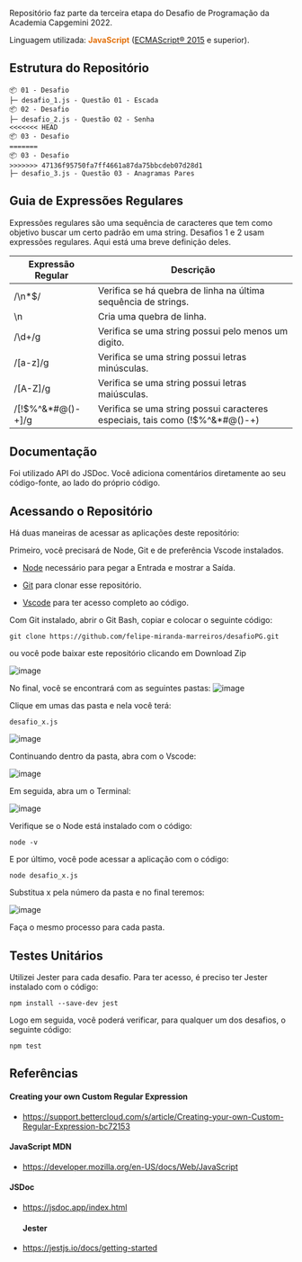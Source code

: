 Repositório faz parte da terceira etapa do Desafio de Programação da Academia Capgemini 2022.

Linguagem utilizada: <span style="color:#E3710C;"><strong>JavaScript</strong></span> (<a href="https://262.ecma-international.org/6.0/" target="_blank">ECMAScript® 2015</a> e superior).

## Estrutura do Repositório

```
📦 01 - Desafio
├─ desafio_1.js - Questão 01 - Escada
📦 02 - Desafio
├─ desafio_2.js - Questão 02 - Senha
<<<<<<< HEAD
📦 03 - Desafio
=======
📦 03 - Desafio 
>>>>>>> 47136f95750fa7ff4661a87da75bbcdeb07d28d1
├─ desafio_3.js - Questão 03 - Anagramas Pares
```

## Guia de Expressões Regulares

Expressões regulares são uma sequência de caracteres que tem como objetivo buscar um certo padrão em uma string.
Desafios 1 e 2 usam expressões regulares. Aqui está uma breve definição deles.

| Expressão Regular | Descrição                                                                     |
| ----------------- | ----------------------------------------------------------------------------- |
| /\n\*$/           | Verifica se há quebra de linha na última sequência de strings.                |
| \n                | Cria uma quebra de linha.                                                     |
| /\d+/g            | Verifica se uma string possui pelo menos um digito.                           |
| /[a-z]/g          | Verifica se uma string possui letras minúsculas.                              |
| /[A-Z]/g          | Verifica se uma string possui letras maiúsculas.                              |
| /[!$%^&*#@()-+]/g | Verifica se uma string possui caracteres especiais, tais como (!$%^&\*#@()-+) |

## Documentação

Foi utilizado API do JSDoc. Você adiciona comentários diretamente ao seu código-fonte, ao lado do próprio código.

## Acessando o Repositório

Há duas maneiras de acessar as aplicações deste repositório:

Primeiro, você precisará de Node, Git e de preferência Vscode instalados.

- <a href="https://nodejs.org/en/">Node<a/> necessário para pegar a Entrada e mostrar a Saída.
- <a href="https://git-scm.com/downloads">Git<a/> para clonar esse repositório.

- <a href="https://code.visualstudio.com/">Vscode<a/> para ter acesso completo ao código.

Com Git instalado, abrir o Git Bash, copiar e colocar o seguinte código:

```
git clone https://github.com/felipe-miranda-marreiros/desafioPG.git
```

ou você pode baixar este repositório clicando em Download Zip

![image](https://user-images.githubusercontent.com/91689754/154537871-21d99722-750c-44b7-8b14-41325fff744a.png)

No final, você se encontrará com as seguintes pastas:
![image](https://user-images.githubusercontent.com/91689754/154509855-74fe08de-2667-42d5-91ed-f446fb95bb4c.png)

Clique em umas das pasta e nela você terá:

```
desafio_x.js
```

![image](https://user-images.githubusercontent.com/91689754/154542869-9a0a4d99-ca10-4bfc-aa41-921fe51b5c2f.png)

Continuando dentro da pasta, abra com o Vscode:

![image](https://user-images.githubusercontent.com/91689754/154543181-6133f915-a535-47ca-84aa-9b6cd8161f2a.png)

Em seguida, abra um o Terminal:

![image](https://user-images.githubusercontent.com/91689754/154543994-7cc4c1bc-261c-4fb7-8079-117e6537cb54.png)

Verifique se o Node está instalado com o código:

```
node -v
```

E por último, você pode acessar a aplicação com o código:

```
node desafio_x.js
```

Substitua x pela número da pasta e no final teremos:

![image](https://user-images.githubusercontent.com/91689754/154544749-5e9e89ab-43b2-4a3a-8b16-ad342597cc33.png)

Faça o mesmo processo para cada pasta.

## Testes Unitários

Utilizei Jester para cada desafio. Para ter acesso, é preciso ter Jester instalado com o código:

```
npm install --save-dev jest
```

Logo em seguida, você poderá verificar, para qualquer um dos desafios, o seguinte código:

```
npm test
```

## Referências

#### Creating your own Custom Regular Expression

- https://support.bettercloud.com/s/article/Creating-your-own-Custom-Regular-Expression-bc72153

#### JavaScript MDN

- https://developer.mozilla.org/en-US/docs/Web/JavaScript

#### JSDoc

- https://jsdoc.app/index.html

  #### Jester

- https://jestjs.io/docs/getting-started
